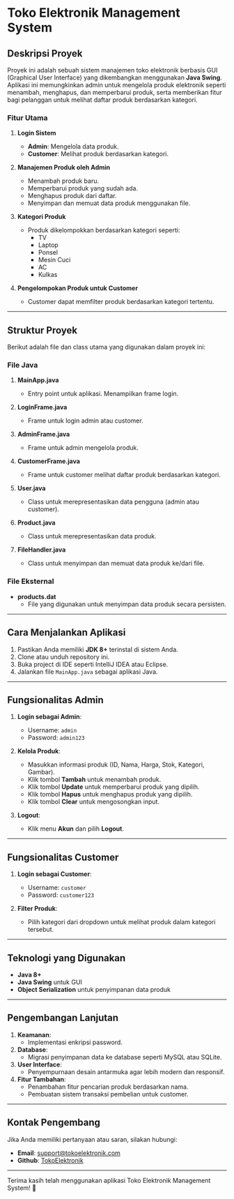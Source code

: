 # Toko Elektronik Management System

## Deskripsi Proyek
Proyek ini adalah sebuah sistem manajemen toko elektronik berbasis GUI (Graphical User Interface) yang dikembangkan menggunakan **Java Swing**. Aplikasi ini memungkinkan admin untuk mengelola produk elektronik seperti menambah, menghapus, dan memperbarui produk, serta memberikan fitur bagi pelanggan untuk melihat daftar produk berdasarkan kategori.

### Fitur Utama
1. **Login Sistem**
   - **Admin**: Mengelola data produk.
   - **Customer**: Melihat produk berdasarkan kategori.

2. **Manajemen Produk oleh Admin**
   - Menambah produk baru.
   - Memperbarui produk yang sudah ada.
   - Menghapus produk dari daftar.
   - Menyimpan dan memuat data produk menggunakan file.

3. **Kategori Produk**
   - Produk dikelompokkan berdasarkan kategori seperti:
     - TV
     - Laptop
     - Ponsel
     - Mesin Cuci
     - AC
     - Kulkas

4. **Pengelompokan Produk untuk Customer**
   - Customer dapat memfilter produk berdasarkan kategori tertentu.

---

## Struktur Proyek
Berikut adalah file dan class utama yang digunakan dalam proyek ini:

### File Java
1. **MainApp.java**
   - Entry point untuk aplikasi. Menampilkan frame login.

2. **LoginFrame.java**
   - Frame untuk login admin atau customer.

3. **AdminFrame.java**
   - Frame untuk admin mengelola produk.

4. **CustomerFrame.java**
   - Frame untuk customer melihat daftar produk berdasarkan kategori.

5. **User.java**
   - Class untuk merepresentasikan data pengguna (admin atau customer).

6. **Product.java**
   - Class untuk merepresentasikan data produk.

7. **FileHandler.java**
   - Class untuk menyimpan dan memuat data produk ke/dari file.

### File Eksternal
- **products.dat**
  - File yang digunakan untuk menyimpan data produk secara persisten.

---

## Cara Menjalankan Aplikasi
1. Pastikan Anda memiliki **JDK 8+** terinstal di sistem Anda.
2. Clone atau unduh repository ini.
3. Buka project di IDE seperti IntelliJ IDEA atau Eclipse.
4. Jalankan file `MainApp.java` sebagai aplikasi Java.

---

## Fungsionalitas Admin
1. **Login sebagai Admin**:
   - Username: `admin`
   - Password: `admin123`

2. **Kelola Produk**:
   - Masukkan informasi produk (ID, Nama, Harga, Stok, Kategori, Gambar).
   - Klik tombol **Tambah** untuk menambah produk.
   - Klik tombol **Update** untuk memperbarui produk yang dipilih.
   - Klik tombol **Hapus** untuk menghapus produk yang dipilih.
   - Klik tombol **Clear** untuk mengosongkan input.

3. **Logout**:
   - Klik menu **Akun** dan pilih **Logout**.

---

## Fungsionalitas Customer
1. **Login sebagai Customer**:
   - Username: `customer`
   - Password: `customer123`

2. **Filter Produk**:
   - Pilih kategori dari dropdown untuk melihat produk dalam kategori tersebut.

---

## Teknologi yang Digunakan
- **Java 8+**
- **Java Swing** untuk GUI
- **Object Serialization** untuk penyimpanan data produk

---

## Pengembangan Lanjutan
1. **Keamanan**:
   - Implementasi enkripsi password.
2. **Database**:
   - Migrasi penyimpanan data ke database seperti MySQL atau SQLite.
3. **User Interface**:
   - Penyempurnaan desain antarmuka agar lebih modern dan responsif.
4. **Fitur Tambahan**:
   - Penambahan fitur pencarian produk berdasarkan nama.
   - Pembuatan sistem transaksi pembelian untuk customer.

---

## Kontak Pengembang
Jika Anda memiliki pertanyaan atau saran, silakan hubungi:
- **Email**: support@tokoelektronik.com
- **Github**: [TokoElektronik](https://github.com/tokoelektronik)

---

Terima kasih telah menggunakan aplikasi Toko Elektronik Management System! 🚀

